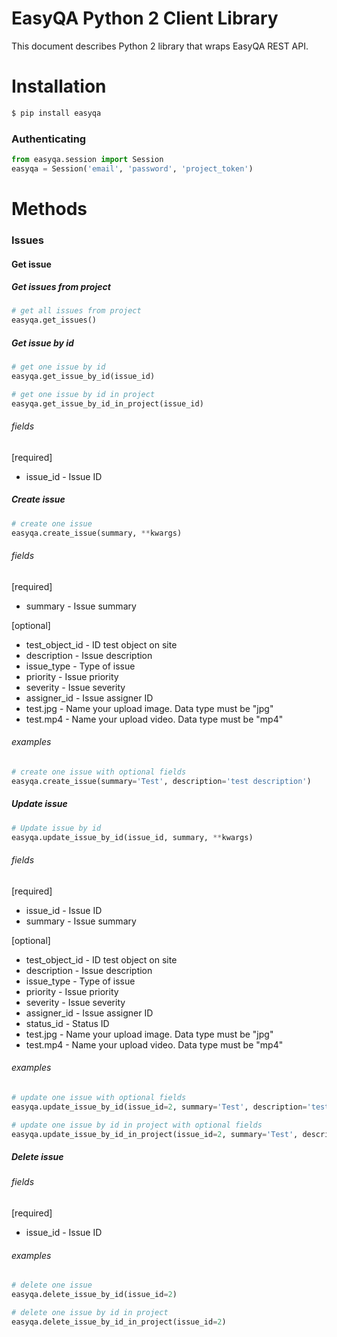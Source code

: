 # EasyQA Python 2 Client Library

This document describes Python 2 library that wraps EasyQA REST API.

# Installation
```sh
$ pip install easyqa
```
### Authenticating
```python
from easyqa.session import Session
easyqa = Session('email', 'password', 'project_token')
```
# Methods
### Issues
#### Get issue
##### Get issues from project
```python
# get all issues from project
easyqa.get_issues()
```
##### Get issue by id
```python
# get one issue by id
easyqa.get_issue_by_id(issue_id)

# get one issue by id in project
easyqa.get_issue_by_id_in_project(issue_id)
```
###### fields
[required]
- issue_id - Issue ID

##### Create issue
```python
# create one issue
easyqa.create_issue(summary, **kwargs)
```
###### fields
[required]
- summary - Issue summary

[optional]
- test_object_id - ID test object on site
- description - Issue description
- issue_type - Type of issue
- priority - Issue priority
- severity - Issue severity
- assigner_id - Issue assigner ID
- test.jpg - Name your upload image. Data type must be "jpg"
- test.mp4 - Name your upload video. Data type must be "mp4"
###### examples
```python
# create one issue with optional fields
easyqa.create_issue(summary='Test', description='test description')
```
##### Update issue
```python
# Update issue by id
easyqa.update_issue_by_id(issue_id, summary, **kwargs)
```
###### fields
[required]
- issue_id - Issue ID
- summary - Issue summary

[optional]
- test_object_id - ID test object on site
- description - Issue description
- issue_type - Type of issue
- priority - Issue priority
- severity - Issue severity
- assigner_id - Issue assigner ID
- status_id - Status ID
- test.jpg - Name your upload image. Data type must be "jpg"
- test.mp4 - Name your upload video. Data type must be "mp4"
###### examples
```python
# update one issue with optional fields
easyqa.update_issue_by_id(issue_id=2, summary='Test', description='test description')

# update one issue by id in project with optional fields
easyqa.update_issue_by_id_in_project(issue_id=2, summary='Test', description='test description')
```


##### Delete issue

###### fields
[required]
- issue_id - Issue ID

###### examples
```python
# delete one issue
easyqa.delete_issue_by_id(issue_id=2)

# delete one issue by id in project
easyqa.delete_issue_by_id_in_project(issue_id=2)
```